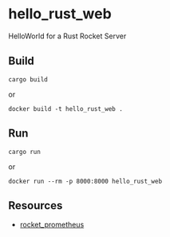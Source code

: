 # hello_rust_web

HelloWorld for a Rust Rocket Server

## Build

    cargo build

or

    docker build -t hello_rust_web .

## Run

    cargo run

or

    docker run --rm -p 8000:8000 hello_rust_web

## Resources

- [rocket_prometheus](https://github.com/sd2k/rocket_prometheus)